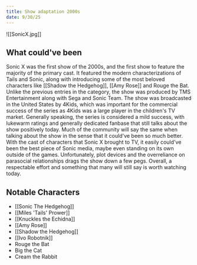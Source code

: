 ```yaml
---
title: Show adaptation 2000s
date: 9/30/25
---
```



![[SonicX.jpg]]
## What could've been

Sonic X was the first show of the 2000s, and the first show to feature the majority of the primary cast. It featured the modern characterizations of Tails and Sonic, along with introducing some of the most beloved characters like [[Shadow the Hedgehog]], [[Amy Rose]] and Rouge the Bat. Unlike the previous entries in the category, the show was produced by TMS Entertainment along with Sega and Sonic Team. The show was broadcasted in the United States by 4Kids, which was important for the commercial success of the series as 4Kids was a large player in the children's TV market. Generally speaking, the series is considered a mild success, with lukewarm ratings and generally dedicated fanbase that still talks about the show positively today. Much of the community will say the same when talking about the show in the sense that it could've been so much better. With the cast of characters that Sonic X brought to TV, it easily could've been the best piece of Sonic media, maybe even standing on its own outside of the games. Unfortunately, plot devices and the overreliance on parasocial relationships drags the show down a few pegs. Overall, a respectable effort and something that many will still say is worth watching today.

## Notable Characters

- [[Sonic The Hedgehog]]
- [[Miles 'Tails' Prower]]
- [[Knuckles the Echidna]]
- [[Amy Rose]]
- [[Shadow the Hedgehog]]
- [[Ivo Robotnik]]
- Rouge the Bat
- Big the Cat
- Cream the Rabbit

